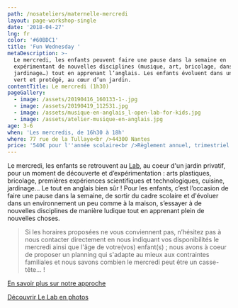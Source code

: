 ```yaml
---
path: /nosateliers/maternelle-mercredi
layout: page-workshop-single
date: '2018-04-27'
lng: fr
color: '#60BDC1'
title: 'Fun Wednesday '
metaDescription: >-
  Le mercredi, les enfants peuvent faire une pause dans la semaine en
  expérimentant de nouvelles disciplines (musique, art, bricolage, danse,
  jardinage…) tout en apprenant l’anglais. Les enfants évoluent dans un cadre
  vert et protégé, au cœur d’un jardin. 
contentTitle: Le mercredi (1h30)
pageGallery:
  - image: /assets/20190416_160133-1-.jpg
  - image: /assets/20190419_112531.jpg
  - image: /assets/musique-en-anglais_l-open-lab-for-kids.jpg
  - image: /assets/atelier-musique-en-anglais.jpg
age: 3-6
when: 'Les mercredis, de 16h30 à 18h'
where: 77 rue de la Tullaye<br />44300 Nantes
price: '540€ pour l''année scolaire<br />Règlement annuel, trimestriel ou mensuel'
---
```

Le mercredi, les enfants se retrouvent au [Lab](https://www.google.fr/maps?q=77+rue+de+la+tullaye+nantes&rlz=1C1JZAP_enFR710FR711&um=1&ie=UTF-8&sa=X&ved=0ahUKEwiL6Pi9jd_cAhULCxoKHZXoAKEQ_AUICigB), au coeur d'un jardin privatif, pour un moment de découverte et d’expérimentation : arts plastiques, bricolage, premières expériences scientifiques et technologiques, cuisine, jardinage… Le tout en anglais bien sûr ! Pour les enfants, c’est l’occasion de faire une pause dans la semaine, de sortir du cadre scolaire et d'évoluer dans un environnement un peu comme à la maison, s’essayer à de nouvelles disciplines de manière ludique tout en apprenant plein de nouvelles choses. 

> Si les horaires proposées ne vous conviennent pas, n’hésitez pas à nous contacter directement en nous indiquant vos disponibilités le mercredi ainsi que l'âge de votre(vos) enfant(s) ; nous avons à coeur de proposer un planning qui s'adapte au mieux aux contraintes familiales et nous savons combien le mercredi peut être un casse-tête... !

[En savoir plus sur notre approche ](/pedagogie)

[Découvrir Le Lab en photos](/nosateliers/#lab)

